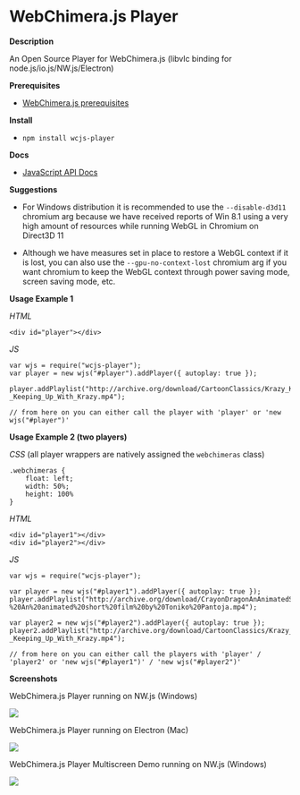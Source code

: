 # WebChimera.js Player
**Description**

An Open Source Player for WebChimera.js (libvlc binding for node.js/io.js/NW.js/Electron)

**Prerequisites**
- [WebChimera.js prerequisites](https://github.com/RSATom/WebChimera.js#build-prerequisites)

**Install**
- ``npm install wcjs-player``

**Docs**
- [JavaScript API Docs](https://github.com/jaruba/wcjs-player/wiki/JavaScript-API)

**Suggestions**
- For Windows distribution it is recommended to use the ``--disable-d3d11`` chromium arg because we have received reports of Win 8.1 using a very high amount of resources while running WebGL in Chromium on Direct3D 11

- Although we have measures set in place to restore a WebGL context if it is lost, you can also use the ``--gpu-no-context-lost`` chromium arg if you want chromium to keep the WebGL context through power saving mode, screen saving mode, etc.

**Usage Example 1**

*HTML*

	<div id="player"></div>

*JS*

	var wjs = require("wcjs-player");
	var player = new wjs("#player").addPlayer({ autoplay: true });

	player.addPlaylist("http://archive.org/download/CartoonClassics/Krazy_Kat_-_Keeping_Up_With_Krazy.mp4");

	// from here on you can either call the player with 'player' or 'new wjs("#player")'


**Usage Example 2 (two players)**

*CSS* (all player wrappers are natively assigned the ``webchimeras`` class)

	.webchimeras {
		float: left;
		width: 50%;
		height: 100%
	}

*HTML*

	<div id="player1"></div>
	<div id="player2"></div>

*JS*

	var wjs = require("wcjs-player");

	var player = new wjs("#player1").addPlayer({ autoplay: true });
	player.addPlaylist("http://archive.org/download/CrayonDragonAnAnimatedShortFilmByTonikoPantoja/Crayon%20Dragon%20-%20An%20animated%20short%20film%20by%20Toniko%20Pantoja.mp4");

	var player2 = new wjs("#player2").addPlayer({ autoplay: true });
	player2.addPlaylist("http://archive.org/download/CartoonClassics/Krazy_Kat_-_Keeping_Up_With_Krazy.mp4");

	// from here on you can either call the players with 'player' / 'player2' or 'new wjs("#player1")' / 'new wjs("#player2")'


**Screenshots**

WebChimera.js Player running on NW.js (Windows)

<img src="http://webchimera.org/samples/wcjs-player.png">

WebChimera.js Player running on Electron (Mac)

<img src="http://webchimera.org/samples/wcjs-player-2.png">

WebChimera.js Player Multiscreen Demo running on NW.js (Windows)

<img src="http://webchimera.org/samples/wcjs-player-5.png">
